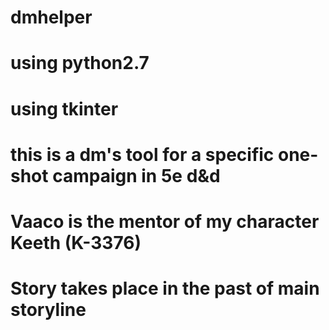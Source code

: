 # dmhelper
# using python2.7
# using tkinter
# this is a dm's tool for a specific one-shot campaign in 5e d&d
# Vaaco is the mentor of my character Keeth (K-3376)
# Story takes place in the past of main storyline
